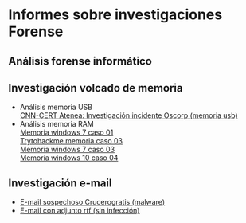 # Informes sobre investigaciones Forense

## Análisis forense informático

## Investigación volcado de memoria
<ul> 
    <li>Análisis memoria USB</li>
      <a href="https://github.com/aguayro/ciberseguridad/blob/1a27ceec941305688d3ae4f09bef3690a0f94508/Forensic/An%C3%A1lisis%20Forense%20-%20Incidente%20seguridad%20unidad%20usb%20caso%2001.pdf">CNN-CERT Atenea: Investigación incidente Oscorp (memoria usb)</a>
    <li>Análisis memoria RAM</li>    
      <a href="https://github.com/aguayro/ciberseguridad/blob/f1642def3ba7d9f2451211761edc55d9a783388b/Forensic/An%C3%A1lisis%20Forense%20-%20Memoria%2001.pdf">Memoria windows 7 caso 01</a><br>    
      <a href="https://github.com/aguayro/ciberseguridad/blob/68c9b4c5de0aa9d8ba12d84de89a7b07539ebf68/Forensic/An%C3%A1lisis%20Forense%20-%20trytohackme%20memoria%20windows%20caso%2001.pdf">Trytohackme memoria caso 03</a><br>
      <a href="https://github.com/aguayro/ciberseguridad/blob/11e5d1fa5e0bfa8347a4e4c0d25450de51220eae/Forensic/An%C3%A1lisis%20Forense%20-%20memoria%20windows%207%20case%2003.pdf">Memoria windows 7 caso 03</a><br>
      <a href="https://github.com/aguayro/ciberseguridad/blob/b8662999aac0ec9437f0358e24aa2ac73fc7dacd/Forensic/An%C3%A1lisis%20Forense%20-%20Memory%20windows-%20caso%2004.pdf">Memoria windows 10 caso 04</a>    
</ul>

## Investigación e-mail
<ul>
  <li><a href="https://github.com/aguayro/ciberseguridad/blob/a9037a46820871ee41c80398c4411effb8374e90/Forensic/An%C3%A1lisis%20Forense%20-%20An%C3%A1lisis%20E-mail%20caso%20001.pdf">E-mail sospechoso 
    Crucerogratis (malware)</li>
  <li><a href="https://github.com/aguayro/ciberseguridad/blob/de95c44c09591e2dcb6cd238fe677305e178f5d3/Forensic/An%C3%A1lisis%20Forense%20-%20An%C3%A1lisis%20E-mail%20caso%20005.pdf">E-mail con adjunto rtf (sin infección)</li>
</ul>


